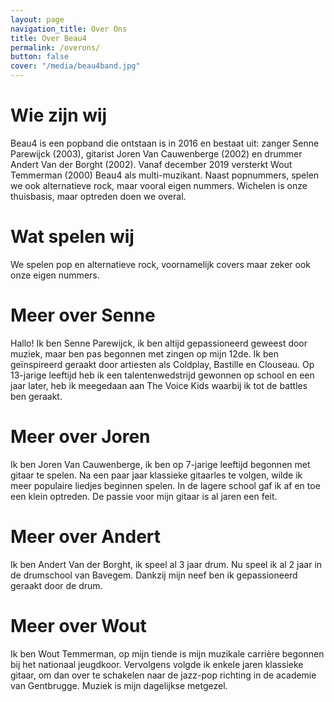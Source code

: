 ```yaml
---
layout: page
navigation_title: Over Ons
title: Over Beau4
permalink: /overons/
button: false
cover: "/media/beau4band.jpg"
---
```


# Wie zijn wij

Beau4 is een popband die ontstaan is in 2016 en bestaat uit: zanger Senne Parewijck (2003), gitarist Joren Van Cauwenberge (2002) en drummer Andert Van der Borght (2002).
Vanaf december 2019 versterkt Wout Temmerman (2000) Beau4 als multi-muzikant.
Naast popnummers, spelen we ook alternatieve rock, maar vooral eigen nummers. 
Wichelen is onze thuisbasis, maar optreden doen we overal.

# Wat spelen wij

We spelen pop en alternatieve rock, voornamelijk covers maar zeker ook onze eigen nummers.

# Meer over Senne

Hallo! Ik ben Senne Parewijck, ik ben altijd gepassioneerd geweest door muziek, maar ben pas begonnen met zingen op mijn 12de.
Ik ben geïnspireerd geraakt door artiesten als Coldplay, Bastille en Clouseau.
Op 13-jarige leeftijd heb ik een talentenwedstrijd gewonnen op school en een jaar later, heb ik meegedaan aan The Voice Kids waarbij ik tot de battles ben geraakt.

# Meer over Joren

Ik ben Joren Van Cauwenberge, ik ben op 7-jarige leeftijd begonnen met gitaar te spelen.
Na een paar jaar klassieke gitaarles te volgen, wilde ik meer populaire liedjes beginnen spelen.
In de lagere school gaf ik af en toe een klein optreden. De passie voor mijn gitaar is al jaren een feit.

# Meer over Andert 

Ik ben Andert Van der Borght, ik speel al 3 jaar drum. Nu speel ik al 2 jaar in de drumschool van Bavegem.
Dankzij mijn neef ben ik gepassioneerd geraakt door de drum.

# Meer over Wout 

Ik ben Wout Temmerman, op mijn tiende is mijn muzikale carrière begonnen bij het nationaal jeugdkoor. Vervolgens volgde ik enkele jaren klassieke gitaar, om dan over te schakelen naar de jazz-pop richting in de academie van Gentbrugge. Muziek is mijn dagelijkse metgezel.
